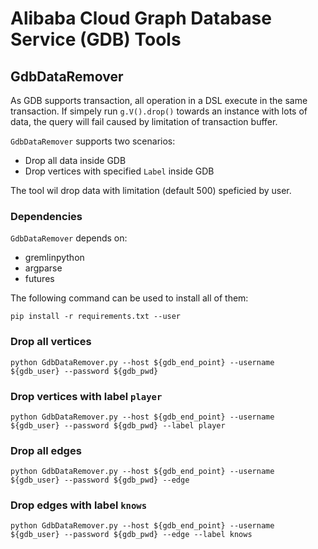 # Alibaba Cloud Graph Database Service (GDB) Tools


## GdbDataRemover

As GDB supports transaction, all operation in a DSL execute in the same transaction. If simpely run `g.V().drop()` towards an instance with lots of data, the query will fail caused by limitation of transaction buffer.

`GdbDataRemover` supports two scenarios:

- Drop all data inside GDB
- Drop vertices with specified `Label` inside GDB

The tool wil drop data with limitation (default 500) speficied by user.

### Dependencies

`GdbDataRemover` depends on:
- gremlinpython
- argparse
- futures

The following command can be used to install all of them:
```shell
pip install -r requirements.txt --user
```

### Drop all vertices

```shell
python GdbDataRemover.py --host ${gdb_end_point} --username ${gdb_user} --password ${gdb_pwd}
```

### Drop vertices with label `player`

```shell
python GdbDataRemover.py --host ${gdb_end_point} --username ${gdb_user} --password ${gdb_pwd} --label player
```

### Drop all edges

```shell
python GdbDataRemover.py --host ${gdb_end_point} --username ${gdb_user} --password ${gdb_pwd} --edge
```

### Drop edges with label `knows`

```shell
python GdbDataRemover.py --host ${gdb_end_point} --username ${gdb_user} --password ${gdb_pwd} --edge --label knows
```
